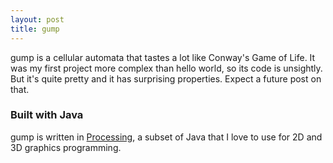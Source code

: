 ```yaml
---
layout: post
title: gump
---
```


gump is a cellular automata that tastes a lot like Conway's Game of Life.  It was my first project more complex than hello world, so its code is unsightly.  But it's quite pretty and it has surprising properties.  Expect a future post on that.

### Built with Java

gump is written in [Processing](https://processing.org/), a subset of Java that I love to use for 2D and 3D graphics programming.
